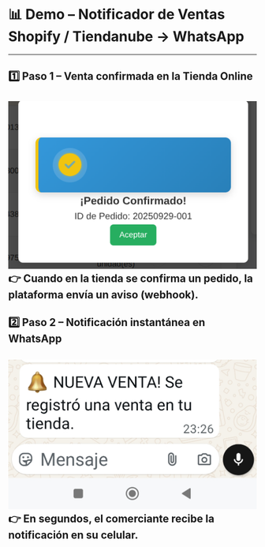 # 📊 Demo – Notificador de Ventas Shopify / Tiendanube → WhatsApp

---
## 1️⃣ Paso 1 – Venta confirmada en la Tienda Online
![Venta Tienda Online](Venta.png)
👉 Cuando en la tienda se confirma un pedido, la plataforma envía un aviso (webhook).
---
## 2️⃣ Paso 2 – Notificación instantánea en WhatsApp
![WhatsApp Venta](whatsapp.jpg)
👉 En segundos, el comerciante recibe la notificación en su celular.
---
